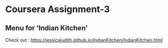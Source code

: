 # Coursera Assignment-3
## Menu for 'Indian Kitchen'
Check out : https://jessicajudith.github.io/IndianKitchen/IndianKitchen.html
